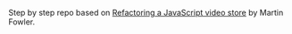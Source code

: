 Step by step repo based on
[Refactoring a JavaScript video store](http://martinfowler.com/articles/refactoring-video-store-js/)
by Martin Fowler.
